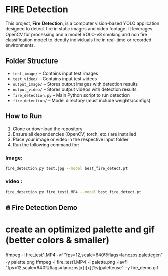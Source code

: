 # FIRE Detection

This project, **Fire Detection**, is a computer vision-based YOLO application designed to detect fire in static images and video footage. It leverages OpenCV for processing and a model YOLO-v8  smoking and non fire classification  model to identify individuals fire in real-time or recorded environments.

## Folder Structure

- `test_image/` – Contains input test images  
- `test_video/` – Contains input test videos  
- `output_image/` – Stores output images with detection results  
- `output_video/` – Stores output videos with detection results  
- `fire_detection.py` – Main Python script to run detection  
- `fire_detection/` – Model directory (must include weights/configs)

## How to Run

1. Clone or download the repository
2. Ensure all dependencies (OpenCV, torch, etc.) are installed
3. Place your image or video in the respective input folder
4. Run the following command for:

### Image:
```bash
fire_detection.py test.jpg --model best_fire_detect.pt
```
### video :
```bash
fire_detection.py fire_test1.MP4 --model best_fire_detect.pt
```
## 🔥 Fire Detection Demo

# create an optimized palette and gif (better colors & smaller)
ffmpeg -i fire_test1.MP4 -vf "fps=12,scale=640:-1:flags=lanczos,palettegen" -y palette.png
ffmpeg -i fire_test1.MP4 -i palette.png -lavfi "fps=12,scale=640:-1:flags=lanczos[x];[x][1:v]paletteuse" -y fire_demo.gif
